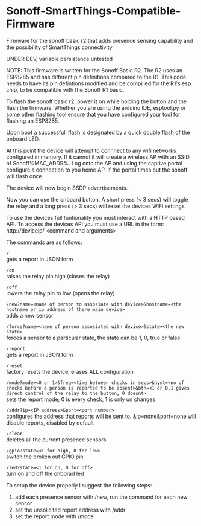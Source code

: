 # Sonoff-SmartThings-Compatible-Firmware
Firmware for the sonoff basic r2 that adds presence sensing capability and the possibility of SmartThings connectivity

UNDER DEV, variable persistance untested

NOTE:   This firmware is written for the Sonoff Basic R2. The R2 uses an ESP8285 and has different pin definitions compared to the R1.
	This code needs to have its pin defintions modified and be compilied for the R1's esp chip, to be compatible with the 
	Sonoff R1 basic.

To flash the sonoff basic r2, power it on while holding the button and the flash the firmware. Whether you are using the arduino IDE, 
esptool.py or some other flashing tool ensure that you have configured your tool for flashing an ESP8285.

Upon boot a successfull flash is designated by a quick double flash of the onboard LED.

At this point the device will attempt to connnect to any wifi networks configured in memory. If it cannot it will create a wireless
AP with an SSID of Sonoff%MAC_ADDR%. Log onto the AP and using the captive portol configure a connection to you home AP.
If the portol times out the sonoff will flash once.

The device will now begin SSDP advertisements.

Now you can use the onboard button. A short press (\< 3 secs) will toggle the relay and a long press (\> 3 secs) will reset the devices 
WiFi settings.  

To use the devices full funtionality you must interact with a HTTP based API.
To access the devices API you must use a URL in the form:
http://deviceip/ \<command and arguments\>

The commands are as follows:

  ```/``` \
  gets a report in JSON form

  ```/on``` \
  raises the relay pin high (closes the relay)

  ```/off``` \
  lowers the relay pin to low (opens the relay)

  ```/new?name=<name of person to assosiate with device>&hostname=<the hostname or ip address of there main device>``` \
  adds a new sensor

  ```/force?name=<name of person assosiated with device>&state=<the new state>``` \
  forces a sensor to a particular state, the state can be 1, 0, true or false

  ```/report``` \
  gets a report in JSON form

  ```/reset``` \
  factory resets the device, erases ALL configuration

  ```/mode?mode=<0 or 1>&freq=<time between checks in secs>&hyst=<no of checks before a person is reported to be absent>&btn=<1 or 0,1 gives direct control of the relay to the button, 0 doesnt>``` \
  sets the report mode; 0 is every check, 1 is only on changes

  ```/addr?ip=<IP address>&port=<port number>``` \
  configures the address that reports will be sent to. &ip=none&port=none will disable reports, disabled by default
  
  ```/clear``` \
  deletes all the current presence sensors
  
  ```/gpio?state=<1 for high, 0 for low>``` \
  switch the broken out GPIO pin
  
  ```/led?state=<1 for on, 0 for off>``` \
  turn on and off the onborad led

To setup the device properly I suggest the following steps:
1. add each presence sensor with /new, run the command for each new sensor
2. set the unsolicited report address with /addr
3. set the report mode with /mode

